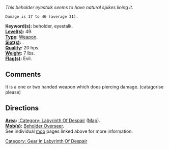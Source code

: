 *This beholder eyestalk seems to have natural spikes lining it.*

`Damage is 17 to 46 (average 31).`

**Keyword(s):** beholder, eyestalk.  
**[Level(s)](Object_Level "wikilink"):** 49.  
**[Type](:Category:_Object_Types "wikilink"):**
[Weapon](:Category:_Object_Types "wikilink").  
**[Slot(s)](Object_Slots "wikilink"):** <wielded>.  
**[Quality](Object_Quality "wikilink"):** 20 hps.  
**[Weight](Object_Weight "wikilink"):** 7 lbs.  
**[Flag(s)](:Category:_Object_Flags "wikilink"):** Evil.  

## Comments

It is a one or two handed weapon which does piercing damage. (catagorise
please)

## Directions

**[Area](:Category:_Areas "wikilink"):** [:Category: Labyrinth Of
Despair](:Category:_Labyrinth_Of_Despair "wikilink")
([Map](Labyrinth_Of_Despair_Map "wikilink")).  
**[Mob(s)](:Category:_Mobs "wikilink"):** [Beholder
Overseer](Beholder_Overseer "wikilink").  
See individual [mob](:Category:_Mobs "wikilink") pages linked above for
more information.  

[Category: Gear In Labyrinth Of
Despair](Category:_Gear_In_Labyrinth_Of_Despair "wikilink")
